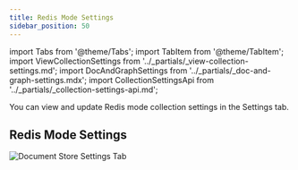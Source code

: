 ```yaml
---
title: Redis Mode Settings
sidebar_position: 50
---
```


import Tabs from '@theme/Tabs';
import TabItem from '@theme/TabItem';
import ViewCollectionSettings from '../_partials/_view-collection-settings.md';
import DocAndGraphSettings from '../_partials/_doc-and-graph-settings.mdx';
import CollectionSettingsApi from '../_partials/_collection-settings-api.md';

You can view and update Redis mode collection settings in the Settings tab.

<ViewCollectionSettings />

## Redis Mode Settings

<DocAndGraphSettings collection='Document store' />

![Document Store Settings Tab](/img/collections/doc-store-settings.png)
